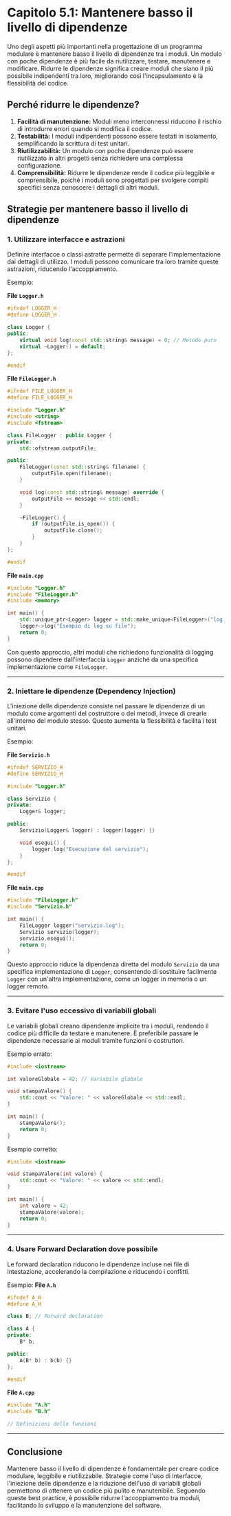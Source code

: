 # Capitolo 5.1: Mantenere basso il livello di dipendenze

Uno degli aspetti più importanti nella progettazione di un programma modulare è mantenere basso il livello di dipendenze tra i moduli. Un modulo con poche dipendenze è più facile da riutilizzare, testare, manutenere e modificare. Ridurre le dipendenze significa creare moduli che siano il più possibile indipendenti tra loro, migliorando così l'incapsulamento e la flessibilità del codice.

## Perché ridurre le dipendenze?

1. **Facilità di manutenzione:** Moduli meno interconnessi riducono il rischio di introdurre errori quando si modifica il codice.
2. **Testabilità:** I moduli indipendenti possono essere testati in isolamento, semplificando la scrittura di test unitari.
3. **Riutilizzabilità:** Un modulo con poche dipendenze può essere riutilizzato in altri progetti senza richiedere una complessa configurazione.
4. **Comprensibilità:** Ridurre le dipendenze rende il codice più leggibile e comprensibile, poiché i moduli sono progettati per svolgere compiti specifici senza conoscere i dettagli di altri moduli.

## Strategie per mantenere basso il livello di dipendenze

### 1. **Utilizzare interfacce e astrazioni**

Definire interfacce o classi astratte permette di separare l'implementazione dai dettagli di utilizzo. I moduli possono comunicare tra loro tramite queste astrazioni, riducendo l'accoppiamento.

Esempio:

**File `Logger.h`**
```cpp
#ifndef LOGGER_H
#define LOGGER_H

class Logger {
public:
    virtual void log(const std::string& message) = 0; // Metodo puro
    virtual ~Logger() = default;
};

#endif
```

**File `FileLogger.h`**
```cpp
#ifndef FILE_LOGGER_H
#define FILE_LOGGER_H

#include "Logger.h"
#include <string>
#include <fstream>

class FileLogger : public Logger {
private:
    std::ofstream outputFile;

public:
    FileLogger(const std::string& filename) {
        outputFile.open(filename);
    }

    void log(const std::string& message) override {
        outputFile << message << std::endl;
    }

    ~FileLogger() {
        if (outputFile.is_open()) {
            outputFile.close();
        }
    }
};

#endif
```

**File `main.cpp`**
```cpp
#include "Logger.h"
#include "FileLogger.h"
#include <memory>

int main() {
    std::unique_ptr<Logger> logger = std::make_unique<FileLogger>("log.txt");
    logger->log("Esempio di log su file");
    return 0;
}
```

Con questo approccio, altri moduli che richiedono funzionalità di logging possono dipendere dall'interfaccia `Logger` anziché da una specifica implementazione come `FileLogger`.

---

### 2. **Iniettare le dipendenze (Dependency Injection)**

L'iniezione delle dipendenze consiste nel passare le dipendenze di un modulo come argomenti del costruttore o dei metodi, invece di crearle all'interno del modulo stesso. Questo aumenta la flessibilità e facilita i test unitari.

Esempio:

**File `Servizio.h`**
```cpp
#ifndef SERVIZIO_H
#define SERVIZIO_H

#include "Logger.h"

class Servizio {
private:
    Logger& logger;

public:
    Servizio(Logger& logger) : logger(logger) {}

    void esegui() {
        logger.log("Esecuzione del servizio");
    }
};

#endif
```

**File `main.cpp`**
```cpp
#include "FileLogger.h"
#include "Servizio.h"

int main() {
    FileLogger logger("servizio.log");
    Servizio servizio(logger);
    servizio.esegui();
    return 0;
}
```

Questo approccio riduce la dipendenza diretta del modulo `Servizio` da una specifica implementazione di `Logger`, consentendo di sostituire facilmente `Logger` con un'altra implementazione, come un logger in memoria o un logger remoto.

---

### 3. **Evitare l'uso eccessivo di variabili globali**

Le variabili globali creano dipendenze implicite tra i moduli, rendendo il codice più difficile da testare e manutenere. È preferibile passare le dipendenze necessarie ai moduli tramite funzioni o costruttori.

Esempio errato:
```cpp
#include <iostream>

int valoreGlobale = 42; // Variabile globale

void stampaValore() {
    std::cout << "Valore: " << valoreGlobale << std::endl;
}

int main() {
    stampaValore();
    return 0;
}
```

Esempio corretto:
```cpp
#include <iostream>

void stampaValore(int valore) {
    std::cout << "Valore: " << valore << std::endl;
}

int main() {
    int valore = 42;
    stampaValore(valore);
    return 0;
}
```

---

### 4. **Usare Forward Declaration dove possibile**

Le forward declaration riducono le dipendenze incluse nei file di intestazione, accelerando la compilazione e riducendo i conflitti.

Esempio:
**File `A.h`**
```cpp
#ifndef A_H
#define A_H

class B; // Forward declaration

class A {
private:
    B* b;

public:
    A(B* b) : b(b) {}
};

#endif
```

**File `A.cpp`**
```cpp
#include "A.h"
#include "B.h"

// Definizioni delle funzioni
```

---

## Conclusione

Mantenere basso il livello di dipendenze è fondamentale per creare codice modulare, leggibile e riutilizzabile. Strategie come l'uso di interfacce, l'iniezione delle dipendenze e la riduzione dell'uso di variabili globali permettono di ottenere un codice più pulito e manutenibile. Seguendo queste best practice, è possibile ridurre l'accoppiamento tra moduli, facilitando lo sviluppo e la manutenzione del software.

